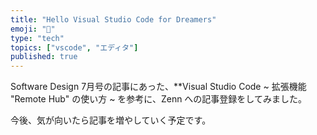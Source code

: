 ```yaml
---
title: "Hello Visual Studio Code for Dreamers"
emoji: "👶"
type: "tech"
topics: ["vscode", "エディタ"]
published: true
---
```



Software Design 7月号の記事にあった、**Visual Studio Code ~ 拡張機能 "Remote Hub" の使い方 ~ を参考に、Zenn への記事登録をしてみました。

今後、気が向いたら記事を増やしていく予定です。